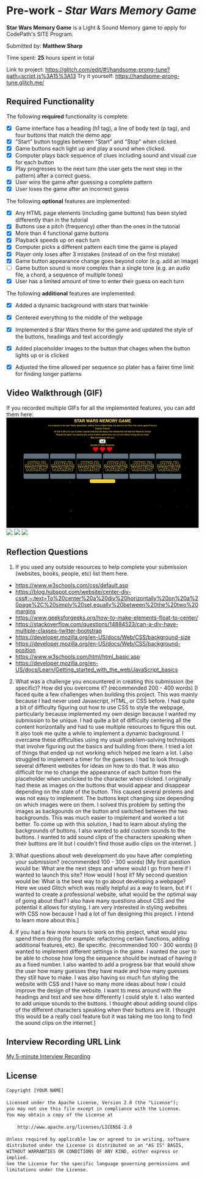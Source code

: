 # Pre-work - *Star Wars Memory Game*

**Star Wars Memory Game** is a Light & Sound Memory game to apply for CodePath's SITE Program. 

Submitted by: **Matthew Sharp**

Time spent: **25** hours spent in total

Link to project: https://glitch.com/edit/#!/handsome-prong-tune?path=script.js%3A15%3A13
Try it yourself: https://handsome-prong-tune.glitch.me/

## Required Functionality

The following **required** functionality is complete:

* [x] Game interface has a heading (h1 tag), a line of body text (p tag), and four buttons that match the demo app
* [x] "Start" button toggles between "Start" and "Stop" when clicked. 
* [x] Game buttons each light up and play a sound when clicked. 
* [x] Computer plays back sequence of clues including sound and visual cue for each button
* [x] Play progresses to the next turn (the user gets the next step in the pattern) after a correct guess. 
* [x] User wins the game after guessing a complete pattern
* [x] User loses the game after an incorrect guess

The following **optional** features are implemented:

* [x] Any HTML page elements (including game buttons) has been styled differently than in the tutorial
* [x] Buttons use a pitch (frequency) other than the ones in the tutorial
* [x] More than 4 functional game buttons
* [x] Playback speeds up on each turn
* [x] Computer picks a different pattern each time the game is played
* [x] Player only loses after 3 mistakes (instead of on the first mistake)
* [x] Game button appearance change goes beyond color (e.g. add an image)
* [ ] Game button sound is more complex than a single tone (e.g. an audio file, a chord, a sequence of multiple tones)
* [x] User has a limited amount of time to enter their guess on each turn

The following **additional** features are implemented:

- [x] Added a dynamic background with stars that twinkle
- [x] Centered everything to the middle of the webpage
- [x] Implemented a Star Wars theme for the game and updated the style of the buttons, headings and text accordingly
- [x] Added placeholder images to the button that chages when the button lights up or is clicked
- [x] Adjusted the time allowed per sequence so plater has a fairer time limit for finding longer patterns
 



## Video Walkthrough (GIF)

If you recorded multiple GIFs for all the implemented features, you can add them here:
![](https://github.com/MattSharp05/StarWarsMemoryGame/blob/main/ezgif.com-gif-maker.gif)
![](gif2-link-here)
![](gif3-link-here)
![](gif4-link-here)

## Reflection Questions
1. If you used any outside resources to help complete your submission (websites, books, people, etc) list them here. 
 - https://www.w3schools.com/css/default.asp
 - https://blog.hubspot.com/website/center-div-css#:~:text=To%20center%20a%20div%20horizontally%20on%20a%20page%2C%20simply%20set,equally%20between%20the%20two%20margins
 - https://www.geeksforgeeks.org/how-to-make-elements-float-to-center/
 - https://stackoverflow.com/questions/14884523/can-a-div-have-multiple-classes-twitter-bootstrap
 - https://developer.mozilla.org/en-US/docs/Web/CSS/background-size
 - https://developer.mozilla.org/en-US/docs/Web/CSS/background-position
 - https://www.w3schools.com/html/html_basic.asp
 - https://developer.mozilla.org/en-US/docs/Learn/Getting_started_with_the_web/JavaScript_basics

2. What was a challenge you encountered in creating this submission (be specific)? How did you overcome it? (recommended 200 - 400 words) 
[I faced quite a few challenges when building this project. This was mainly because I had never used Javascript, HTML, or CSS before. I had quite a bit of difficulty figuring out how to use CSS to style the webpage, particularly because implemented my own design because I wanted my submission to be unique. I had quite a bit of difficulty centering all the content horizontally and had to use multiple resources to figure this out. It also took me quite a while to implement a dynamic background. I overcame these difficulties using my usual problem-solving techniques that involve figuring out the basics and building from there. I tried a lot of things that ended up not working which helped me learn a lot.
I also struggled to implement a timer for the guesses. I had to look through several different websites for ideas on how to do that. It was also difficult for me to change the appearance of each button from the placeholder when unclicked to the character when clicked. I originally had these as images on the buttons that would appear and disappear depending on the state of the button. This caused several prolems and was not easy to implement. The buttons kept changing size depending on which images were on them. I solved this problem by setting the images as backgounds on the button and switched between the two backgrounds. This was much easier to implement and worked a lot better. To come up with this solution, I had to learn about styling the backgrounds of buttons. I also wanted to add custom sounds to the buttons. I wanted to add sound clips of the characters speaking when their buttons are lit but I couldn't find those audio clips on the internet.
]

3. What questions about web development do you have after completing your submission? (recommended 100 - 300 words) 
[My first question would be: What are the next steps and where would I go from here if I wanted to launch this site? How would I host it? My second question would be: What is the best way to go about developing a webpage? Here we used Glitch which was really helpful as a way to learn, but if I wanted to create a professional website, what would be the optimal way of going about that? I also have many questions about CSS and the potential it allows for styling. I am very interested in styling websites with CSS now because I had a lot of fun designing this project. I intend to learn more about this.]

4. If you had a few more hours to work on this project, what would you spend them doing (for example: refactoring certain functions, adding additional features, etc). Be specific. (recommended 100 - 300 words) 
[I wanted to implement different settings in the game. I wanted the user to be able to choose how long the sequence should be instead of having it as a fixed number. I also wanted to add a progress bar that would show the user how many guesses they have made and how many guesses they still have to make. I was also having so much fun styling the website with CSS and I have so many more ideas about how I could improve the design of the website. I want to mess around with the headings and text and see how differently I could style it. I also wanted to add unique sounds to the buttons. I thought about adding sound clips of the different characters speaking when their buttons are lit. I thought this would be a really cool feature but it was taking me too long to find the sound clips on the internet.]



## Interview Recording URL Link

[My 5-minute Interview Recording](your-link-here)


## License

    Copyright [YOUR NAME]

    Licensed under the Apache License, Version 2.0 (the "License");
    you may not use this file except in compliance with the License.
    You may obtain a copy of the License at

        http://www.apache.org/licenses/LICENSE-2.0

    Unless required by applicable law or agreed to in writing, software
    distributed under the License is distributed on an "AS IS" BASIS,
    WITHOUT WARRANTIES OR CONDITIONS OF ANY KIND, either express or implied.
    See the License for the specific language governing permissions and
    limitations under the License.
